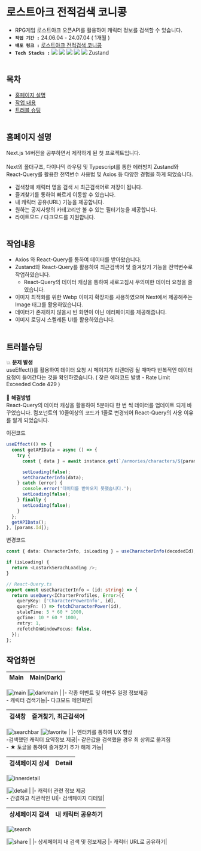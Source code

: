 # 로스트아크 전적검색 코니콩

- RPG게임 로스트아크 오픈API를 활용하여 캐릭터 정보를 검색할 수 있습니다.
  <br/>
- **`작업 기간 :`** 24.06.04 - 24.07.04 ( 1개월 )
- **`배포 링크 :`** [로스트아크 전적검색 코니콩](https://junmo-github-io.vercel.app/)
- **`Tech Stacks :`** <img src="https://img.shields.io/badge/Next.js-000000?style=flat-square&logo=Next.js&logoColor=white"/> <img src="https://img.shields.io/badge/React-61DAFB?style=flat-square&logo=React&logoColor=black"/> <img src="https://img.shields.io/badge/Typescript-3178C6?style=flat-square&logo=Typescript&logoColor=white"/> <img src="https://img.shields.io/badge/Tailwind CSS-06B6D4?style=flat-square&logo=Tailwind CSS&logoColor=white"/> <img src="https://img.shields.io/badge/React Query-FF4154?style=flat-square&logo=React Query&logoColor=white"/> Zustand
  <br/>
  <br/>

## 목차

- [홈페이지 설명](#홈페이지-설명)
- [작업 내용](#작업내용)
- [트러블 슈팅](#트러블-슈팅)
  <br/>
  <br/>

## 홈페이지 설명

Next.js 14버전을 공부하면서 제작하게 된 첫 프로젝트입니다.  
<br/>
Next의 폴더구조, 다이나믹 라우팅 및 Typescript를 통한 에러방지
Zustand와 React-Query를 활용한 전역변수 사용법 및 Axios 등 다양한 경험을 하게 되었습니다.

- 검색창에 캐릭터 명을 검색 시 최근검색어로 저장이 됩니다.
- 즐겨찾기를 통하여 빠르게 이동할 수 있습니다.
- 내 캐릭터 공유(URL) 기능을 제공합니다.
- 원하는 공지사항의 카테고리만 볼 수 있는 필터기능을 제공합니다.
- 라이트모드 / 다크모드를 지원합니다.
  <br/>
  <br/>

## 작업내용

- Axios 와 React-Query를 통하여 데이터를 받아왔습니다.
- Zustand와 React-Query를 활용하여 최근검색어 및 즐겨찾기 기능을 전역변수로 작업하였습니다.
  - React-Query의 데이터 캐싱을 통하여 새로고침시 무의미한 데이터 요청을 줄였습니다.
- 이미지 최적화를 위한 Webp 이미지 확장자를 사용하였으며 Next에서 제공해주는 Image 태그를 활용하였습니다.
- 데이터가 존재하지 않을시 빈 화면이 아닌 에러페이지를 제공해줍니다.
- 이미지 로딩시 스켈레톤 UI를 활용하였습니다.
  <br/>
  <br/>

## 트러블슈팅

💥 **문제 발생**  
useEffect()를 활용하여 데이터 요청 시 페이지가 리렌더링 될 때마다 반복적인 데이터 요청이 들어간다는 것을 확인하였습니다. ( 잦은 에러코드 발생 - Rate Limit Exceeded Code 429 )  
<br/>
👏 **해결방법**  
React-Query의 데이터 캐싱을 활용하여 5분마다 한 번 씩 데이터를 업데이트 되게 바꾸었습니다. 컴포넌트의 10줄이상의 코드가 1줄로 변경되어 React-Query의 사용 이유를 알게 되었습니다.

이전코드

```typescript
useEffect(() => {
  const getAPIData = async () => {
    try {
      const { data } = await instance.get(`/armories/characters/${params.Id}/profiles`);

      setLoading(false);
      setCharacterInfo(data);
    } catch (error) {
      console.error('데이터를 받아오지 못했습니다.');
      setLoading(false);
    } finally {
      setLoading(false);
    }
  };
  getAPIData();
}, [params.Id]);
```

변경코드

```typescript
const { data: CharacterInfo, isLoading } = useCharacterInfo(decodedId);

if (isLoading) {
  return <LostarkSerachLoading />;
}

// React-Query.ts
export const useCharacterInfo = (id: string) => {
  return useQuery<ICharterProfiles, Error>({
    queryKey: ['CharacterPowerInfo', id],
    queryFn: () => fetchCharacterPower(id),
    staleTime: 5 * 60 * 1000,
    gcTime: 10 * 60 * 1000,
    retry: 1,
    refetchOnWindowFocus: false,
  });
};
```

## 작업화면

| Main | Main(Dark) |
| ---- | ---------- |

|![main](https://github.com/Junmovo/Konikong/assets/101781675/6286a726-bdcb-4267-a8c6-dab812a4c9bd)
|![darkmain](https://github.com/Junmovo/Konikong/assets/101781675/19c99f23-ab4e-4ab9-a9db-66d9b11e3e8d)
|
|- 각종 이벤트 및 이번주 일정 정보제공<br>- 캐릭터 검색기능|- 다크모드 메인화면|

| 검색창 | 즐겨찾기, 최근검색어 |
| ------ | -------------------- |

|![searchbar](https://github.com/Junmovo/Konikong/assets/101781675/333a2117-67a6-4987-a090-156097eb3be8)
|![favorite](https://github.com/Junmovo/Konikong/assets/101781675/fac4ab7c-d3a2-40fe-b3e4-5f56d7d12c54)
|
|- 엔터키를 통하여 UX 향상<br>-검색했던 캐릭터 요약정보 제공|- 같은값을 검색했을 경우 최 상위로 옮겨짐 <br> - ★ 토글을 통하여 즐겨찾기 추가 해제 가능|

| 검색페이지 상세 | Detail |
| --------------- | ------ |

|![innerdetail](https://github.com/Junmovo/Konikong/assets/101781675/d5264b45-84d5-4b45-8728-fc0a87405c33)

|![detail](https://github.com/Junmovo/Konikong/assets/101781675/cfb56fa7-5128-49f2-afa5-56cd6b455cf9)
|
|- 캐릭터 관련 정보 제공 <br>- 간결하고 직관적인 UI|- 검색페이지 디테일|

| 상세페이지 검색 | 내 캐릭터 공유하기 |
| --------------- | ------------------ |

|![search](https://github.com/Junmovo/Konikong/assets/101781675/26495467-d44a-4f52-88a8-b323c8347691)

|![share](https://github.com/Junmovo/Konikong/assets/101781675/93e7e485-8f5c-41d8-a1c6-8b6237de446c)
|
|- 상세페이지 내 검색 및 정보제공 |- 캐릭터 URL로 공유하기|
